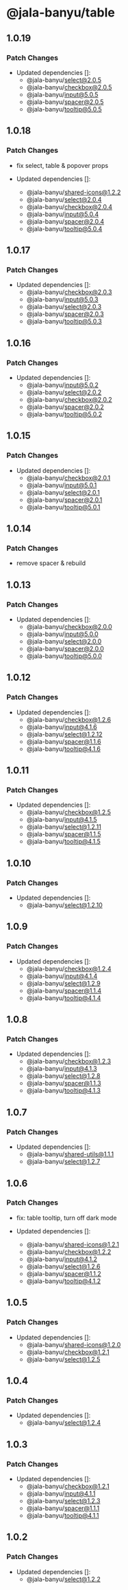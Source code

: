 # @jala-banyu/table

## 1.0.19

### Patch Changes

- Updated dependencies []:
  - @jala-banyu/select@2.0.5
  - @jala-banyu/checkbox@2.0.5
  - @jala-banyu/input@5.0.5
  - @jala-banyu/spacer@2.0.5
  - @jala-banyu/tooltip@5.0.5

## 1.0.18

### Patch Changes

- fix select, table & popover props

- Updated dependencies []:
  - @jala-banyu/shared-icons@1.2.2
  - @jala-banyu/select@2.0.4
  - @jala-banyu/checkbox@2.0.4
  - @jala-banyu/input@5.0.4
  - @jala-banyu/spacer@2.0.4
  - @jala-banyu/tooltip@5.0.4

## 1.0.17

### Patch Changes

- Updated dependencies []:
  - @jala-banyu/checkbox@2.0.3
  - @jala-banyu/input@5.0.3
  - @jala-banyu/select@2.0.3
  - @jala-banyu/spacer@2.0.3
  - @jala-banyu/tooltip@5.0.3

## 1.0.16

### Patch Changes

- Updated dependencies []:
  - @jala-banyu/input@5.0.2
  - @jala-banyu/select@2.0.2
  - @jala-banyu/checkbox@2.0.2
  - @jala-banyu/spacer@2.0.2
  - @jala-banyu/tooltip@5.0.2

## 1.0.15

### Patch Changes

- Updated dependencies []:
  - @jala-banyu/checkbox@2.0.1
  - @jala-banyu/input@5.0.1
  - @jala-banyu/select@2.0.1
  - @jala-banyu/spacer@2.0.1
  - @jala-banyu/tooltip@5.0.1

## 1.0.14

### Patch Changes

- remove spacer & rebuild

## 1.0.13

### Patch Changes

- Updated dependencies []:
  - @jala-banyu/checkbox@2.0.0
  - @jala-banyu/input@5.0.0
  - @jala-banyu/select@2.0.0
  - @jala-banyu/spacer@2.0.0
  - @jala-banyu/tooltip@5.0.0

## 1.0.12

### Patch Changes

- Updated dependencies []:
  - @jala-banyu/checkbox@1.2.6
  - @jala-banyu/input@4.1.6
  - @jala-banyu/select@1.2.12
  - @jala-banyu/spacer@1.1.6
  - @jala-banyu/tooltip@4.1.6

## 1.0.11

### Patch Changes

- Updated dependencies []:
  - @jala-banyu/checkbox@1.2.5
  - @jala-banyu/input@4.1.5
  - @jala-banyu/select@1.2.11
  - @jala-banyu/spacer@1.1.5
  - @jala-banyu/tooltip@4.1.5

## 1.0.10

### Patch Changes

- Updated dependencies []:
  - @jala-banyu/select@1.2.10

## 1.0.9

### Patch Changes

- Updated dependencies []:
  - @jala-banyu/checkbox@1.2.4
  - @jala-banyu/input@4.1.4
  - @jala-banyu/select@1.2.9
  - @jala-banyu/spacer@1.1.4
  - @jala-banyu/tooltip@4.1.4

## 1.0.8

### Patch Changes

- Updated dependencies []:
  - @jala-banyu/checkbox@1.2.3
  - @jala-banyu/input@4.1.3
  - @jala-banyu/select@1.2.8
  - @jala-banyu/spacer@1.1.3
  - @jala-banyu/tooltip@4.1.3

## 1.0.7

### Patch Changes

- Updated dependencies []:
  - @jala-banyu/shared-utils@1.1.1
  - @jala-banyu/select@1.2.7

## 1.0.6

### Patch Changes

- fix: table tooltip, turn off dark mode

- Updated dependencies []:
  - @jala-banyu/shared-icons@1.2.1
  - @jala-banyu/checkbox@1.2.2
  - @jala-banyu/input@4.1.2
  - @jala-banyu/select@1.2.6
  - @jala-banyu/spacer@1.1.2
  - @jala-banyu/tooltip@4.1.2

## 1.0.5

### Patch Changes

- Updated dependencies []:
  - @jala-banyu/shared-icons@1.2.0
  - @jala-banyu/checkbox@1.2.1
  - @jala-banyu/select@1.2.5

## 1.0.4

### Patch Changes

- Updated dependencies []:
  - @jala-banyu/select@1.2.4

## 1.0.3

### Patch Changes

- Updated dependencies []:
  - @jala-banyu/checkbox@1.2.1
  - @jala-banyu/input@4.1.1
  - @jala-banyu/select@1.2.3
  - @jala-banyu/spacer@1.1.1
  - @jala-banyu/tooltip@4.1.1

## 1.0.2

### Patch Changes

- Updated dependencies []:
  - @jala-banyu/select@1.2.2
